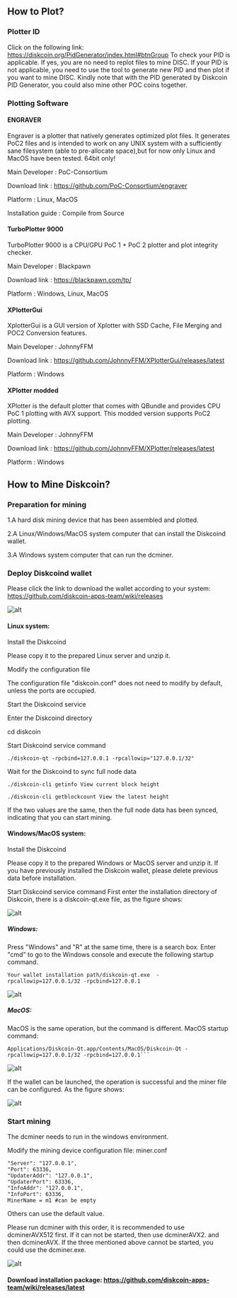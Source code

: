## How to Plot?

### Plotter ID
Click on the following link: 
https://diskcoin.org/PidGenerator/index.html#btnGroup 
To check your PID is applicable. If yes, you are no need to replot files to mine DISC. If your PID is not applicable, you need to use the tool to generate new PID and then plot if you want to mine DISC. Kindly note that with the PID generated by Diskcoin PID Generator, you could also mine other POC coins together. 


### Plotting Software

#### ENGRAVER

Engraver is a plotter that natively generates optimized plot files. It generates PoC2 files and is intended to work on any UNIX system with a sufficiently sane filesystem (able to pre-allocate space),but for now only Linux and MacOS have been tested. 64bit only!

Main Developer : PoC-Consortium

Download link : https://github.com/PoC-Consortium/engraver

Platform : Linux, MacOS

Installation guide : Compile from Source


#### TurboPlotter 9000

TurboPlotter 9000 is a CPU/GPU PoC 1 + PoC 2 plotter and plot integrity checker.

Main Developer : Blackpawn

Download link : https://blackpawn.com/tp/

Platform : Windows, Linux, MacOS


#### XPlotterGui

XplotterGui is a GUI version of Xplotter with SSD Cache, File Merging and POC2 Conversion features.

Main Developer : JohnnyFFM

Download link : https://github.com/JohnnyFFM/XPlotterGui/releases/latest

Platform : Windows


#### XPlotter modded
XPlotter is the default plotter that comes with QBundle and provides CPU PoC 1 plotting with AVX support. This modded version supports PoC2 plotting.

Main Developer : JohnnyFFM

Download link : https://github.com/JohnnyFFM/XPlotter/releases/latest

Platform : Windows



## How to Mine Diskcoin?

### Preparation for mining

1.A hard disk mining device that has been assembled and plotted.

2.A Linux/Windows/MacOS system computer that can install the Diskcoind wallet.

3.A Windows system computer that can run the dcminer.



### Deploy Diskcoind wallet

Please click the link to download the wallet according to your system:
https://github.com/diskcoin-apps-team/wiki/releases

![alt](image/download.png)


#### Linux system:

Install the Diskcoind

Please copy it to the prepared Linux server and unzip it.

Modify the configuration file

The configuration file "diskcoin.conf" does not need to modify by default, unless the ports are occupied.

Start the Diskcoind service

Enter the Diskcoind directory

cd diskcoin

Start Diskcoind service command

```
./diskcoin-qt -rpcbind=127.0.0.1 -rpcallowip="127.0.0.1/32"
```

Wait for the Diskcoind to sync full node data

```
./diskcoin-cli getinfo View current block height

./diskcoin-cli getblockcount View the latest height
```

If the two values are the same, then the full node data has been synced, indicating that you can start mining.


#### Windows/MacOS system:

Install the Diskcoind

Please copy it to the prepared Windows or MacOS server and unzip it. If you have previously installed the Diskcoin wallet, please delete previous data before installation.

Start Diskcoind service command
First enter the installation directory of Diskcoin, there is a diskcoin-qt.exe file, as the figure shows:

![alt](image/directory.png)

##### Windows:

Press "Windows" and "R" at the same time, there is a search box. Enter "cmd" to go to the Windows console and execute the following startup command. 
```
Your wallet installation path/diskcoin-qt.exe  -rpcallowip=127.0.0.1/32 -rpcbind=127.0.0.1 
```

![alt](image/Windows.jpg)


##### MacOS:

MacOS is the same operation, but the command is different.
MacOS startup command: 
```
Applications/Diskcoin-Qt.app/Contents/MacOS/Diskcoin-Qt -rpcallowip=127.0.0.1/32 -rpcbind=127.0.0.1```
```

![alt](image/MacOS.jpg)


If the wallet can be launched, the operation is successful and the miner file can be configured. As the figure shows:

![alt](image/wallet.png)

### Start mining

The dcminer needs to run in the windows environment.

Modify the mining device configuration file: miner.conf


```
"Server": "127.0.0.1",
"Port": 63336,
"UpdaterAddr": "127.0.0.1",
"UpdaterPort": 63336,
"InfoAddr": "127.0.0.1",
"InfoPort": 63336,
MinerName = m1 #can be empty
```

Others can use the default value.

Please run dcminer with this order, it is recommended to use dcminerAVX512 first. If it can not be started, then use dcminerAVX2. and then dcminerAVX. If the three mentioned above cannot be started,  you could use the dcminer.exe.

![alt](image/order.jpg)

#### Download installation package: https://github.com/diskcoin-apps-team/wiki/releases/latest
